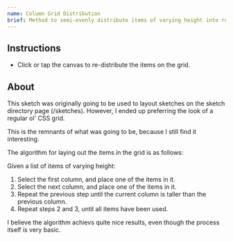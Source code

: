 ```yaml
---
name: Column Grid Distribution
brief: Method to semi-evenly distribute items of varying height into rows. Originally created to fit cards into columns of a flexbox, on sketch index page.
---
```


## Instructions

-   Click or tap the canvas to re-distribute the items on the grid.

## About

This sketch was originally going to be used to layout sketches on the sketch directory page (/sketches). However, I ended up preferring the look of a regular ol' CSS grid.

This is the remnants of what was going to be, because I still find it interesting.

The algorithm for laying out the items in the grid is as follows:

Given a list of items of varying height:

1. Select the first column, and place one of the items in it.
2. Select the next column, and place one of the items in it.
3. Repeat the previous step until the current column is taller than the previous column.
4. Repeat steps 2 and 3, until all items have been used.

I believe the algorithm achievs quite nice results, even though the process itself is very basic.
